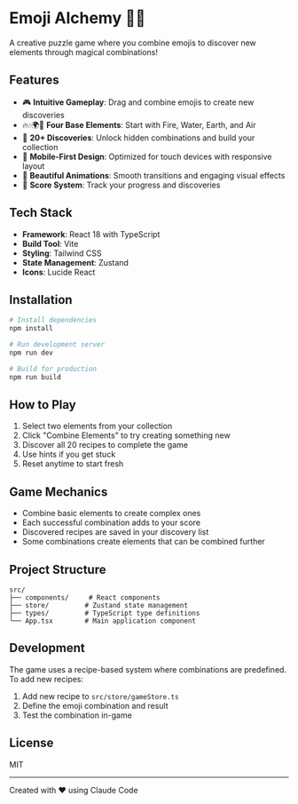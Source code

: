 # Emoji Alchemy 🧪✨

A creative puzzle game where you combine emojis to discover new elements through magical combinations!

## Features

- 🎮 **Intuitive Gameplay**: Drag and combine emojis to create new discoveries
- 🔥💧🌍💨 **Four Base Elements**: Start with Fire, Water, Earth, and Air
- 🌟 **20+ Discoveries**: Unlock hidden combinations and build your collection
- 📱 **Mobile-First Design**: Optimized for touch devices with responsive layout
- 🎨 **Beautiful Animations**: Smooth transitions and engaging visual effects
- 💯 **Score System**: Track your progress and discoveries

## Tech Stack

- **Framework**: React 18 with TypeScript
- **Build Tool**: Vite
- **Styling**: Tailwind CSS
- **State Management**: Zustand
- **Icons**: Lucide React

## Installation

```bash
# Install dependencies
npm install

# Run development server
npm run dev

# Build for production
npm run build
```

## How to Play

1. Select two elements from your collection
2. Click "Combine Elements" to try creating something new
3. Discover all 20 recipes to complete the game
4. Use hints if you get stuck
5. Reset anytime to start fresh

## Game Mechanics

- Combine basic elements to create complex ones
- Each successful combination adds to your score
- Discovered recipes are saved in your discovery list
- Some combinations create elements that can be combined further

## Project Structure

```
src/
├── components/     # React components
├── store/         # Zustand state management
├── types/         # TypeScript type definitions
└── App.tsx        # Main application component
```

## Development

The game uses a recipe-based system where combinations are predefined. To add new recipes:

1. Add new recipe to `src/store/gameStore.ts`
2. Define the emoji combination and result
3. Test the combination in-game

## License

MIT

---

Created with ❤️ using Claude Code